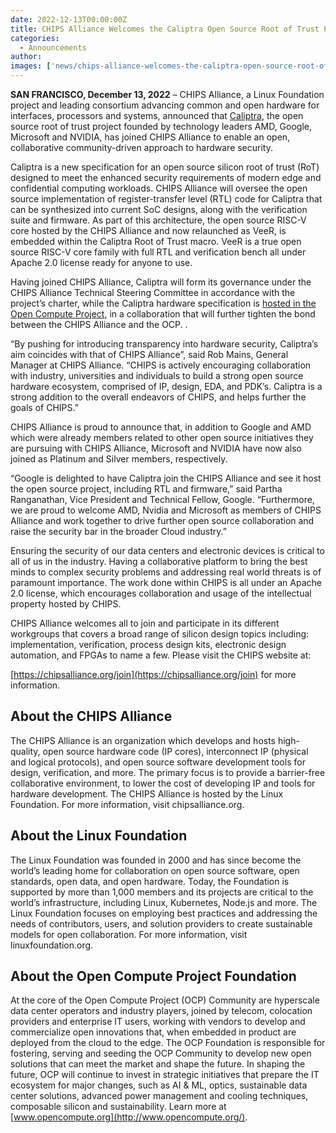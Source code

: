 ```yaml
---
date: 2022-12-13T00:00:00Z
title: CHIPS Alliance Welcomes the Caliptra Open Source Root of Trust Project
categories:
  - Announcements
author: 
images: ['news/chips-alliance-welcomes-the-caliptra-open-source-root-of-trust-project/share.png']
---
```


**SAN FRANCISCO, December 13, 2022** – CHIPS Alliance, a Linux Foundation project and leading consortium advancing common and open hardware for interfaces, processors and systems, announced that [Caliptra](https://www.opencompute.org/blog/cloud-security-integrating-trust-into-every-chip), the open source root of trust project founded by technology leaders AMD, Google, Microsoft and NVIDIA, has joined CHIPS Alliance to enable an open, collaborative community-driven approach to hardware security.

Caliptra is a new specification for an open source silicon root of trust (RoT) designed to meet the enhanced security requirements of modern edge and confidential computing workloads. CHIPS Alliance will oversee the open source implementation of register-transfer level (RTL) code for Caliptra that can be synthesized into current SoC designs, along with the verification suite and firmware. As part of this architecture, the open source RISC-V core hosted by the CHIPS Alliance and now relaunched as VeeR, is embedded within the Caliptra Root of Trust macro. VeeR is a true open source RISC-V core family with full RTL and verification bench all under Apache 2.0 license ready for anyone to use.

Having joined CHIPS Alliance, Caliptra will form its governance under the CHIPS Alliance Technical Steering Committee in accordance with the project’s charter, while the Caliptra hardware specification is [hosted in the Open Compute Project](https://www.opencompute.org/documents/caliptra-silicon-rot-services-09012022-pdf), in a collaboration that will further tighten the bond between the CHIPS Alliance and the OCP. .

“By pushing for introducing transparency into hardware security, Caliptra’s aim coincides with that of CHIPS Alliance”, said Rob Mains, General Manager at CHIPS Alliance. “CHIPS is actively encouraging collaboration with industry, universities and individuals to build a strong open source hardware ecosystem, comprised of IP, design, EDA, and PDK’s. Caliptra is a strong addition to the overall endeavors of CHIPS, and helps further the goals of CHIPS.”

CHIPS Alliance is proud to announce that, in addition to Google and AMD which were already members related to other open source initiatives they are pursuing with CHIPS Alliance, Microsoft and NVIDIA have now also joined as Platinum and Silver members, respectively.

“Google is delighted to have Caliptra join the CHIPS Alliance and see it host the open source project, including RTL and firmware,” said Partha Ranganathan, Vice President and Technical Fellow, Google. “Furthermore, we are proud to welcome AMD, Nvidia and Microsoft as members of CHIPS Alliance and work together to drive further open source collaboration and raise the security bar in the broader Cloud industry.”

Ensuring the security of our data centers and electronic devices is critical to all of us in the industry. Having a collaborative platform to bring the best minds to complex security problems and addressing real world threats is of paramount importance. The work done within CHIPS is all under an Apache 2.0 license, which encourages collaboration and usage of the intellectual property hosted by CHIPS.

CHIPS Alliance welcomes all to join and participate in its different workgroups that covers a broad range of silicon design topics including: implementation, verification, process design kits, electronic design automation, and FPGAs to name a few. Please visit the CHIPS website at:

[https://chipsalliance.org/join](https://chipsalliance.org/join) for more information.

## About the CHIPS Alliance

The CHIPS Alliance is an organization which develops and hosts high-quality, open source hardware code (IP cores), interconnect IP (physical and logical protocols), and open source software development tools for design, verification, and more. The primary focus is to provide a barrier-free collaborative environment, to lower the cost of developing IP and tools for hardware development. The CHIPS Alliance is hosted by the Linux Foundation. For more information, visit chipsalliance.org.

## About the Linux Foundation

The Linux Foundation was founded in 2000 and has since become the world’s leading home for collaboration on open source software, open standards, open data, and open hardware. Today, the Foundation is supported by more than 1,000 members and its projects are critical to the world’s infrastructure, including Linux, Kubernetes, Node.js and more. The Linux Foundation focuses on employing best practices and addressing the needs of contributors, users, and solution providers to create sustainable models for open collaboration. For more information, visit linuxfoundation.org.

## About the Open Compute Project Foundation

At the core of the Open Compute Project (OCP) Community are hyperscale data center operators and industry players, joined by telecom, colocation providers and enterprise IT users, working with vendors to develop and commercialize open innovations that, when embedded in product are deployed from the cloud to the edge. The OCP Foundation is responsible for fostering, serving and seeding the OCP Community to develop new open solutions that can meet the market and shape the future. In shaping the future, OCP will continue to invest in strategic initiatives that prepare the IT ecosystem for major changes, such as AI & ML, optics, sustainable data center solutions, advanced power management and cooling techniques, composable silicon and sustainability.  Learn more at [www.opencompute.org](http://www.opencompute.org/).
